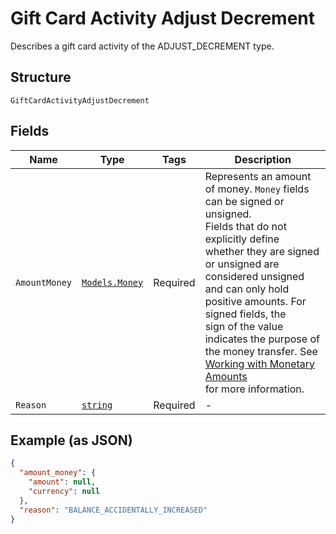 
# Gift Card Activity Adjust Decrement

Describes a gift card activity of the ADJUST_DECREMENT type.

## Structure

`GiftCardActivityAdjustDecrement`

## Fields

| Name | Type | Tags | Description |
|  --- | --- | --- | --- |
| `AmountMoney` | [`Models.Money`](../../doc/models/money.md) | Required | Represents an amount of money. `Money` fields can be signed or unsigned.<br>Fields that do not explicitly define whether they are signed or unsigned are<br>considered unsigned and can only hold positive amounts. For signed fields, the<br>sign of the value indicates the purpose of the money transfer. See<br>[Working with Monetary Amounts](https://developer.squareup.com/docs/build-basics/working-with-monetary-amounts)<br>for more information. |
| `Reason` | [`string`](../../doc/models/gift-card-activity-adjust-decrement-reason.md) | Required | - |

## Example (as JSON)

```json
{
  "amount_money": {
    "amount": null,
    "currency": null
  },
  "reason": "BALANCE_ACCIDENTALLY_INCREASED"
}
```

